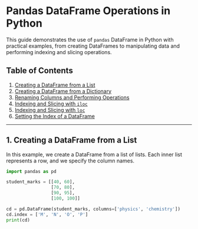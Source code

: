 # Pandas DataFrame Operations in Python

This guide demonstrates the use of `pandas` DataFrame in Python with practical examples, from creating DataFrames to manipulating data and performing indexing and slicing operations.

## Table of Contents

1. [Creating a DataFrame from a List](#creating-a-dataframe-from-a-list)
2. [Creating a DataFrame from a Dictionary](#creating-a-dataframe-from-a-dictionary)
3. [Renaming Columns and Performing Operations](#renaming-columns-and-performing-operations)
4. [Indexing and Slicing with `iloc`](#indexing-and-slicing-with-iloc)
5. [Indexing and Slicing with `loc`](#indexing-and-slicing-with-loc)
6. [Setting the Index of a DataFrame](#setting-the-index-of-a-dataframe)

---

## 1. Creating a DataFrame from a List

In this example, we create a DataFrame from a list of lists. Each inner list represents a row, and we specify the column names.

```python
import pandas as pd

student_marks = [[40, 60],
                 [70, 80],
                 [90, 95],
                 [100, 100]]

cd = pd.DataFrame(student_marks, columns=['physics', 'chemistry'])
cd.index = ['M', 'N', 'O', 'P']
print(cd)
